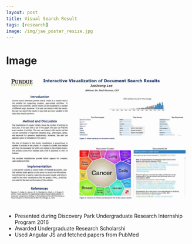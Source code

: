 ```yaml
---
layout: post
title: Visual Search Result
tags: [research]
image: /img/jae_poster_resize.jpg
---
```






# Image
![Presented Poster](/img/jae_poster_resize.jpg)  
* Presented during Discovery Park Undergraduate Research Internship Program 2016
* Awarded Undergraduate Research Scholarshi
* Used Angular JS and fetched papers from PubMed



